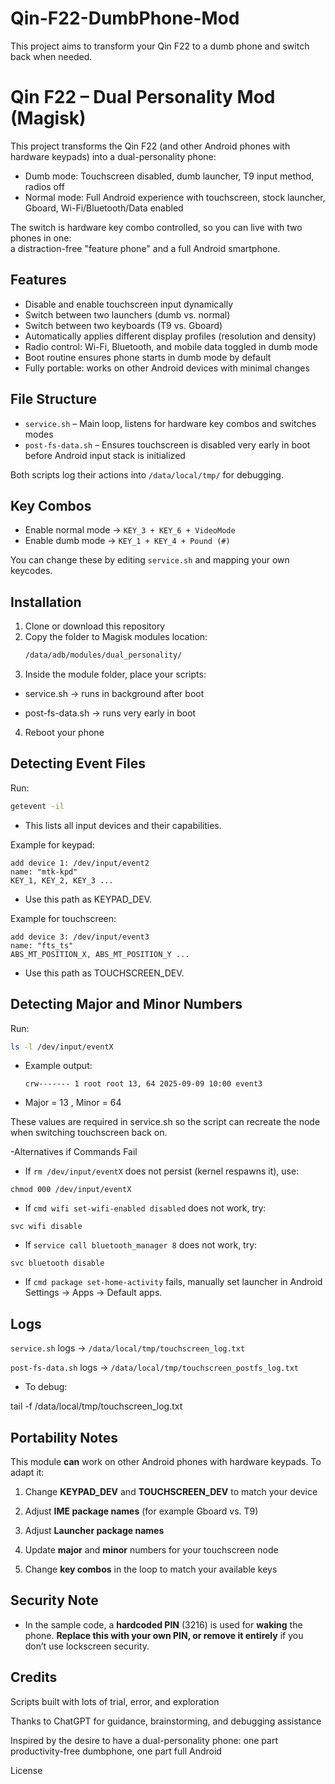 # Qin-F22-DumbPhone-Mod
This project aims to transform your Qin F22 to a dumb phone and switch back when needed.

# Qin F22 – Dual Personality Mod (Magisk)

This project transforms the Qin F22 (and other Android phones with hardware keypads) into a dual-personality phone:  
- Dumb mode: Touchscreen disabled, dumb launcher, T9 input method, radios off  
- Normal mode: Full Android experience with touchscreen, stock launcher, Gboard, Wi-Fi/Bluetooth/Data enabled  

The switch is hardware key combo controlled, so you can live with two phones in one:  
a distraction-free "feature phone" and a full Android smartphone.  

## Features

- Disable and enable touchscreen input dynamically  
- Switch between two launchers (dumb vs. normal)  
- Switch between two keyboards (T9 vs. Gboard)  
- Automatically applies different display profiles (resolution and density)  
- Radio control: Wi-Fi, Bluetooth, and mobile data toggled in dumb mode  
- Boot routine ensures phone starts in dumb mode by default  
- Fully portable: works on other Android devices with minimal changes  

## File Structure

- `service.sh` – Main loop, listens for hardware key combos and switches modes  
- `post-fs-data.sh` – Ensures touchscreen is disabled very early in boot before Android input stack is initialized  

Both scripts log their actions into `/data/local/tmp/` for debugging.  

## Key Combos

- Enable normal mode → `KEY_3 + KEY_6 + VideoMode`  
- Enable dumb mode → `KEY_1 + KEY_4 + Pound (#)`  

You can change these by editing `service.sh` and mapping your own keycodes.  

## Installation

1. Clone or download this repository  
2. Copy the folder to Magisk modules location:  
   ```bash
   /data/adb/modules/dual_personality/
3. Inside the module folder, place your scripts:

- service.sh → runs in background after boot

- post-fs-data.sh → runs very early in boot

4. Reboot your phone

## Detecting Event Files

Run:
  ```bash
  getevent -il
  ```
- This lists all input devices and their capabilities.

Example for keypad:
  ```nocode
  add device 1: /dev/input/event2
  name: "mtk-kpd"
  KEY_1, KEY_2, KEY_3 ...
  ```
- Use this path as KEYPAD_DEV.

Example for touchscreen:
  ```nocode
  add device 3: /dev/input/event3
  name: "fts_ts"
  ABS_MT_POSITION_X, ABS_MT_POSITION_Y ...
  ```
- Use this path as TOUCHSCREEN_DEV.

## Detecting Major and Minor Numbers

Run:
  ```bash
  ls -l /dev/input/eventX
  ```
- Example output:
  ```nocode
  crw------- 1 root root 13, 64 2025-09-09 10:00 event3
  ```
- Major = 13 , Minor = 64

These values are required in service.sh so the script can recreate the node when switching touchscreen back on.

-Alternatives if Commands Fail

 - If `rm /dev/input/eventX` does not persist (kernel respawns it), use:

`chmod 000 /dev/input/eventX`


 - If `cmd wifi set-wifi-enabled disabled` does not work, try:

`svc wifi disable`


 - If `service call bluetooth_manager 8` does not work, try:

`svc bluetooth disable`


 - If `cmd package set-home-activity` fails, manually set launcher in Android Settings → Apps → Default apps.

## Logs

`service.sh` logs → `/data/local/tmp/touchscreen_log.txt`

`post-fs-data.sh` logs → `/data/local/tmp/touchscreen_postfs_log.txt`

- To debug:

 tail -f /data/local/tmp/touchscreen_log.txt

## Portability Notes

This module **can** work on other Android phones with hardware keypads. To adapt it:

1. Change **KEYPAD_DEV** and **TOUCHSCREEN_DEV** to match your device

2. Adjust **IME package names** (for example Gboard vs. T9)

3. Adjust **Launcher package names**

4. Update **major** and **minor** numbers for your touchscreen node

5. Change **key combos** in the loop to match your available keys

## Security Note

 - In the sample code, a **hardcoded PIN** (3216) is used for **waking** the phone.
**Replace this with your own PIN, or remove it entirely** if you don’t use lockscreen security.

## Credits

 Scripts built with lots of trial, error, and exploration

 Thanks to ChatGPT for guidance, brainstorming, and debugging assistance

 Inspired by the desire to have a dual-personality phone: one part productivity-free dumbphone, one part full Android

License
